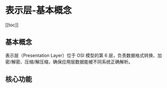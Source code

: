 # 表示层-基本概念

[[toc]]

## 基本概念

表示层（Presentation Layer）位于 OSI 模型的第 6 层，负责数据格式转换、加密/解密、压缩/解压缩，确保应用层数据能被不同系统正确解析。

## 核心功能
